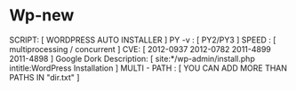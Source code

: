 # Wp-new 
SCRIPT: [ WORDPRESS AUTO INSTALLER ]
PY -v : [ PY2/PY3 ]
SPEED : [ multiprocessing / concurrent ]
CVE: [ 2012-0937 2012-0782 2011-4899 2011-4898 ]
Google Dork Description: [ site:*/wp-admin/install.php intitle:WordPress Installation ]
MULTI - PATH : [ YOU CAN ADD MORE THAN PATHS IN "dir.txt" ]

